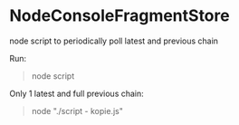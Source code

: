 # NodeConsoleFragmentStore
node script to periodically poll latest and previous chain


Run:

  > node script
  
  
  
Only 1 latest and full previous chain:

  > node "./script - kopie.js"
